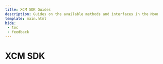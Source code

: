 ```yaml
---
title: XCM SDK Guides
description: Guides on the available methods and interfaces in the Moonbeam XCM SDK and how to use the XCM SDK to easily deposit and withdraw cross chain assets.
template: main.html
hide: 
 - toc
 - feedback
---
```


<h1 class='subsection-title'>XCM SDK</h1>
<div class='subsection-wrapper'></div>
